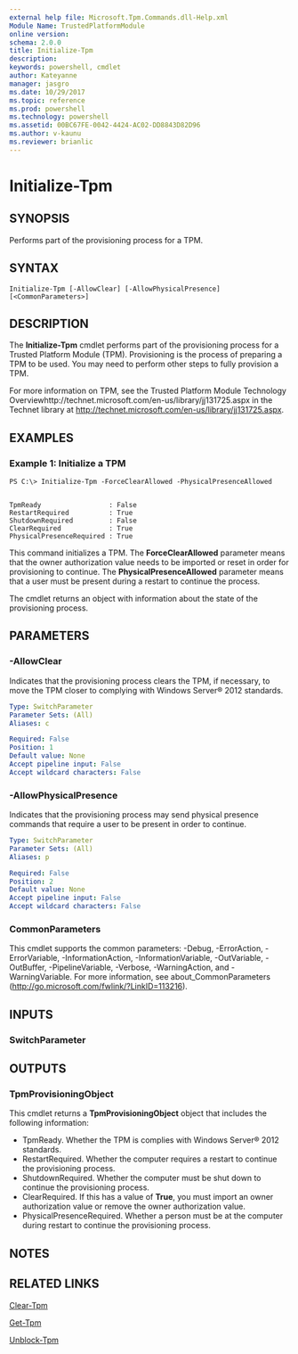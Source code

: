 ```yaml
---
external help file: Microsoft.Tpm.Commands.dll-Help.xml
Module Name: TrustedPlatformModule
online version: 
schema: 2.0.0
title: Initialize-Tpm
description: 
keywords: powershell, cmdlet
author: Kateyanne
manager: jasgro
ms.date: 10/29/2017
ms.topic: reference
ms.prod: powershell
ms.technology: powershell
ms.assetid: 00BC67FE-0042-4424-AC02-DD8843D82D96
ms.author: v-kaunu
ms.reviewer: brianlic
---
```


# Initialize-Tpm

## SYNOPSIS
Performs part of the provisioning process for a TPM.

## SYNTAX

```
Initialize-Tpm [-AllowClear] [-AllowPhysicalPresence] [<CommonParameters>]
```

## DESCRIPTION
The **Initialize-Tpm** cmdlet performs part of the provisioning process for a Trusted Platform Module (TPM).
Provisioning is the process of preparing a TPM to be used.
You may need to perform other steps to fully provision a TPM.

For more information on TPM, see the Trusted Platform Module Technology Overviewhttp://technet.microsoft.com/en-us/library/jj131725.aspx in the Technet library at http://technet.microsoft.com/en-us/library/jj131725.aspx.

## EXAMPLES

### Example 1: Initialize a TPM
```
PS C:\> Initialize-Tpm -ForceClearAllowed -PhysicalPresenceAllowed


TpmReady                 : False
RestartRequired          : True
ShutdownRequired         : False
ClearRequired            : True
PhysicalPresenceRequired : True
```

This command initializes a TPM.
The **ForceClearAllowed** parameter means that the owner authorization value needs to be imported or reset in order for provisioning to continue.
The **PhysicalPresenceAllowed** parameter means that a user must be present during a restart to continue the process.

The cmdlet returns an object with information about the state of the provisioning process.

## PARAMETERS

### -AllowClear
Indicates that the provisioning process clears the TPM, if necessary, to move the TPM closer to complying with Windows Server® 2012 standards.

```yaml
Type: SwitchParameter
Parameter Sets: (All)
Aliases: c

Required: False
Position: 1
Default value: None
Accept pipeline input: False
Accept wildcard characters: False
```

### -AllowPhysicalPresence
Indicates that the provisioning process may send physical presence commands that require a user to be present in order to continue.

```yaml
Type: SwitchParameter
Parameter Sets: (All)
Aliases: p

Required: False
Position: 2
Default value: None
Accept pipeline input: False
Accept wildcard characters: False
```

### CommonParameters
This cmdlet supports the common parameters: -Debug, -ErrorAction, -ErrorVariable, -InformationAction, -InformationVariable, -OutVariable, -OutBuffer, -PipelineVariable, -Verbose, -WarningAction, and -WarningVariable. For more information, see about_CommonParameters (http://go.microsoft.com/fwlink/?LinkID=113216).

## INPUTS

### SwitchParameter

## OUTPUTS

### TpmProvisioningObject
This cmdlet returns a **TpmProvisioningObject** object that includes the following information:

- TpmReady. Whether the TPM is complies with Windows Server® 2012 standards.
- RestartRequired. Whether the computer requires a restart to continue the provisioning process.
- ShutdownRequired. Whether the computer must be shut down to continue the provisioning process.
- ClearRequired. If this has a value of **True**, you must import an owner authorization value or remove the owner authorization value. 
- PhysicalPresenceRequired. Whether a person must be at the computer during restart to continue the provisioning process.

## NOTES

## RELATED LINKS

[Clear-Tpm](./Clear-Tpm.md)

[Get-Tpm](./Get-Tpm.md)

[Unblock-Tpm](./Unblock-Tpm.md)

